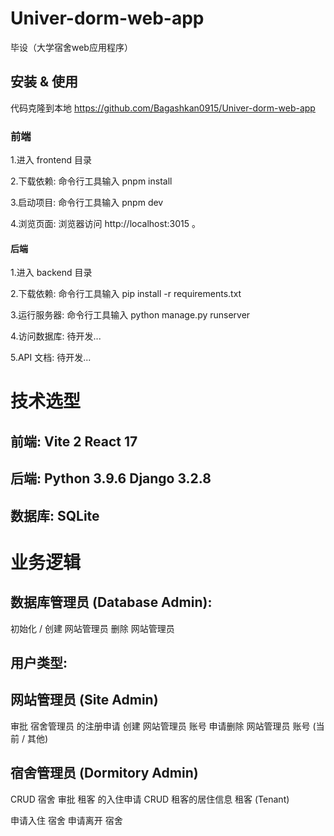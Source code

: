 # Univer-dorm-web-app
毕设（大学宿舍web应用程序）
## 安装 & 使用
代码克隆到本地 https://github.com/Bagashkan0915/Univer-dorm-web-app
### 前端
1.进入 frontend 目录

2.下载依赖: 命令行工具输入 pnpm install

3.启动项目: 命令行工具输入 pnpm dev

4.浏览页面: 浏览器访问 http://localhost:3015  。
#### 后端
1.进入 backend 目录

2.下载依赖: 命令行工具输入 pip install -r requirements.txt

3.运行服务器: 命令行工具输入 python manage.py runserver

4.访问数据库: 待开发...

5.API 文档: 待开发...
# 技术选型
## 前端: Vite 2 React 17
## 后端: Python 3.9.6 Django 3.2.8
## 数据库: SQLite


# 业务逻辑
## 数据库管理员 (Database Admin):
初始化 / 创建 网站管理员
删除 网站管理员
## 用户类型:
## 网站管理员 (Site Admin)

审批 宿舍管理员 的注册申请
创建 网站管理员 账号
申请删除 网站管理员 账号 (当前 / 其他)
## 宿舍管理员 (Dormitory Admin)

CRUD 宿舍
审批 租客 的入住申请
CRUD 租客的居住信息
租客 (Tenant)

申请入住 宿舍
申请离开 宿舍
